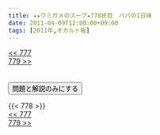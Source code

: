 ```yaml
---
title: ★★ウミガメのスープ★778杯目　パパの1日味
date: 2011-04-09T12:00:00+09:00
tags: [2011年,オカルト板]
---
```

<div class="th_left"><a href="../777"><< 777</a></div>
<div class="th_right"><a href="../779">779 >></a></div>
<br><br>
<script src="../../js/cupsoup.js"></script>
<form>
<input type="button" value="問題と解説のみにする" onClick="toggleCupsoup()">
</form>
{{< 778 >}}
<div class="th_left"><a href="../777"><< 777</a></div>
<div class="th_right"><a href="../779">779 >></a></div>